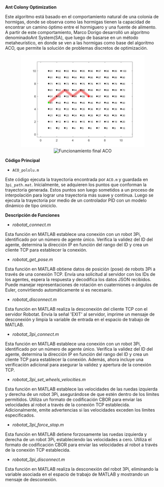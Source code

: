 **Ant Colony Optimization**

Este algoritmo está basado en el comportamiento natural de una colonia de hormigas, donde se observa como las hormigas tienen la capacidad de encontrar un camino óptimo entre el hormiguero y una fuente de alimento. A partir de este comportamiento, Marco Dorigo desarrolló un algoritmo denominadoAnt System(SA), que luego de basarse en un método metaheurístico, en donde se ven a las hormigas como base del algoritmo ACO, que permite la solución de problemas discretos de optimización.

<div align="center">
<img src="Imagenes/PNGs/c3_traj.jpg" alt="Trayectoria Generada por ACO.m" width="400">
</div>


<div align="center">
<img src="Imagenes/ACO.gif" alt="Funcionamiento final ACO" width="400">
</div>

**Código Principal**

* `ACO_pololu.m`

Este código ejecuta la trayectoria encontrada por `ACO.m` y guardada en `3pi_path.mat`. Inicialmente, se adquieren los puntos que conforman la trayectoria generada. Estos puntos son luego sometidos a un proceso de interpolación para lograr una trayectoria más suave y continua. Luego se ejecuta la trayectoria por medio de un controlador PID con un modelo dinámico de tipo úniciclo.

**Descripción de Funciones**

* *robotat_connect.m*

Esta función en MATLAB establece una conexión con un robot 3Pi, identificado por un número de agente único. Verifica la validez del ID del agente, determina la dirección IP en función del rango del ID y crea un cliente TCP para establecer la conexión.

* *robotat_get_pose.m*

Esta función en MATLAB obtiene datos de posición (pose) de robots 3Pi a través de una conexión TCP. Envía una solicitud al servidor con los IDs de los agentes, espera la respuesta y decodifica los datos JSON recibidos. Puede manejar representaciones de rotación en cuaterniones o ángulos de Euler, convirtiendo automáticamente si es necesario.

* *robotat_disconnect.m*


Esta función en MATLAB realiza la desconexión del cliente TCP con el servidor Robotat. Envía la señal 'EXIT' al servidor, imprime un mensaje de desconexión y limpia la variable de entrada en el espacio de trabajo de MATLAB.

* *robotat_3pi_connect.m*

Esta función en MATLAB establece una conexión con un robot 3Pi, identificado por un número de agente único. Verifica la validez del ID del agente, determina la dirección IP en función del rango del ID y crea un cliente TCP para establecer la conexión. Además, ahora incluye una verificación adicional para asegurar la validez y apertura de la conexión TCP.

* *robotat_3pi_set_wheels_velocities.m*

Esta función en MATLAB establece las velocidades de las ruedas izquierda y derecha de un robot 3Pi, asegurándose de que estén dentro de los límites permitidos. Utiliza un formato de codificación CBOR para enviar las velocidades al robot a través de la conexión TCP establecida. Adicionalmente, emite advertencias si las velocidades exceden los límites especificados.

* *robotat_3pi_force_stop.m*

Esta función en MATLAB detiene forzosamente las ruedas izquierda y derecha de un robot 3Pi, estableciendo las velocidades a cero. Utiliza el formato de codificación CBOR para enviar las velocidades al robot a través de la conexión TCP establecida.

* *robotat_3pi_disconnect.m*

Esta función en MATLAB realiza la desconexión del robot 3Pi, eliminando la variable asociada en el espacio de trabajo de MATLAB y mostrando un mensaje de desconexión.

  


